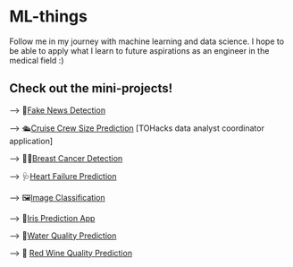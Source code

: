 # ML-things
Follow me in my journey with machine learning and data science. I hope to be able to apply what I learn to future aspirations as an engineer in the medical field :)

## Check out the mini-projects!

--> 📰[Fake News Detection](https://github.com/Zulfa-Varvani/ML-things/tree/main/NLP%20Fake%20News%20Detection)

--> 🛳️[Cruise Crew Size Prediction](https://github.com/Zulfa-Varvani/ML-things/tree/main/TOHacks-role) [TOHacks data analyst coordinator application]

--> 🚴‍♀️[Breast Cancer Detection](https://github.com/Zulfa-Varvani/ML-things/tree/main/breast%20cancer%20detection)

--> 🩺[Heart Failure Prediction](https://github.com/Zulfa-Varvani/ML-things/tree/main/heart%20failure%20prediction)

--> 🖼[Image Classification](https://github.com/Zulfa-Varvani/ML-things/tree/main/image%20classification)

--> 🌸[Iris Prediction App](https://github.com/Zulfa-Varvani/ML-things/tree/main/iris%20prediction%20app)

--> 🌊[Water Quality Prediction](https://github.com/Zulfa-Varvani/ML-things/tree/main/water%20quality%20prediction)

--> 🍷 [Red Wine Quality Prediction](https://github.com/Zulfa-Varvani/ML-things/tree/main/wine%20quality%20prediction)

